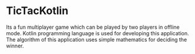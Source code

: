 # TicTacKotlin
Its a fun multiplayer game which can be played by two players in offline mode.
Kotlin programming language is used for developing this application.
The algorithm of this application uses simple mathematics for deciding the winner.
